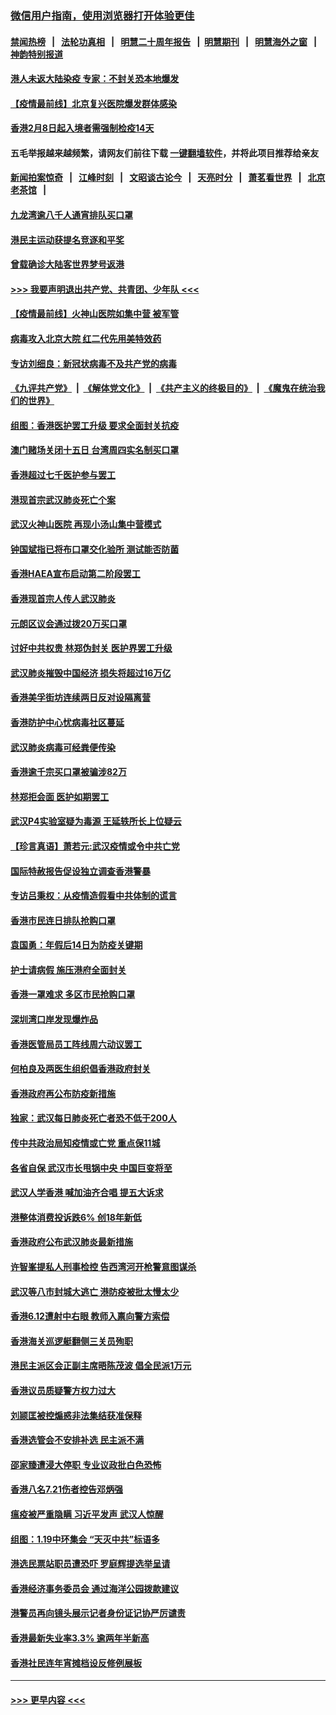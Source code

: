 ### [微信用户指南，使用浏览器打开体验更佳](https://github.com/gfw-breaker/banned-news1/blob/master/indexes/wechat-guide.md?t=0)
#### [禁闻热榜](热点新闻.md?t=0)  &nbsp;&nbsp;|&nbsp;&nbsp; [法轮功真相](https://github.com/gfw-breaker/truth/blob/master/README.md?t=0) &nbsp;&nbsp;|&nbsp;&nbsp; [明慧二十周年报告](https://github.com/gfw-breaker/mh-reports/blob/master/README.md?t=0) &nbsp;&nbsp;|&nbsp;&nbsp;[明慧期刊](https://github.com/gfw-breaker/mh-qikan) &nbsp;&nbsp;|&nbsp;&nbsp; [明慧海外之窗](https://github.com/gfw-breaker/mh-news/blob/master/README.md?t=0) &nbsp;&nbsp;|&nbsp;&nbsp; [神韵特别报道](https://github.com/gfw-breaker/mh-news/blob/master/shenyun.md?t=0)
#### [港人未返大陆染疫 专家：不封关恐本地爆发](../pages/nsc415/n11848021.md?t=02061502) 
#### [【疫情最前线】北京复兴医院爆发群体感染](../pages/nsc415/n11847626.md?t=02061502) 
#### [香港2月8日起入境者需强制检疫14天](../pages/nsc415/n11847658.md?t=02061502) 
#### 五毛举报越来越频繁，请网友们前往下载 [一键翻墙软件](https://github.com/gfw-breaker/ssr-accounts)，并将此项目推荐给亲友
#### [新闻拍案惊奇](https://github.com/gfw-breaker/banned-news1/blob/master/pages/link4.md) &nbsp;&nbsp;|&nbsp;&nbsp; [江峰时刻](https://github.com/gfw-breaker/banned-news1/blob/master/pages/link4.md) &nbsp;&nbsp;|&nbsp;&nbsp; [文昭谈古论今](https://github.com/gfw-breaker/banned-news1/blob/master/pages/link4.md) &nbsp;&nbsp;|&nbsp;&nbsp; [天亮时分](https://github.com/gfw-breaker/banned-news1/blob/master/pages/link4.md) &nbsp;&nbsp;|&nbsp;&nbsp; [萧茗看世界](https://github.com/gfw-breaker/banned-news1/blob/master/pages/link4.md) &nbsp;&nbsp;|&nbsp;&nbsp; [北京老茶馆](https://github.com/gfw-breaker/banned-news1/blob/master/pages/link4.md) &nbsp;&nbsp;|&nbsp;&nbsp; 
#### [九龙湾逾八千人通宵排队买口罩](../pages/nsc415/n11847647.md?t=02061502) 
#### [港民主运动获提名竞逐和平奖](../pages/nsc415/n11847633.md?t=02061502) 
#### [曾载确诊大陆客世界梦号返港](../pages/nsc415/n11847608.md?t=02061502) 
#### [>>> 我要声明退出共产党、共青团、少年队 <<<](https://github.com/begood0513/goodnews/blob/master/quit/letter.md) 
#### [【疫情最前线】火神山医院如集中营 被军管](../pages/nsc415/n11847524.md?t=02061502) 
#### [病毒攻入北京大院 红二代先用美特效药](../pages/nsc415/n11847427.md?t=02061502) 
#### [专访刘细良：新冠状病毒不及共产党的病毒](../pages/nsc415/n11847164.md?t=02061502) 
#### [《九评共产党》](https://github.com/begood0513/9ping.md/blob/master/README.md) &nbsp;|&nbsp; [《解体党文化》](../../../../jtdwh.md/blob/master/README.md)  &nbsp;|&nbsp; [《共产主义的终极目的》](../../../../gczydzjmd.md/blob/master/README.md) &nbsp;|&nbsp; [《魔鬼在统治我们的世界》](../../../../mgztzwmdsj.md/blob/master/README.md) 
#### [组图：香港医护罢工升级 要求全面封关抗疫](../pages/nsc415/n11844107.md?t=02061502) 
#### [澳门赌场关闭十五日 台湾周四实名制买口罩](../pages/nsc415/n11845083.md?t=02061502) 
#### [香港超过七千医护参与罢工](../pages/nsc415/n11845051.md?t=02061502) 
#### [港现首宗武汉肺炎死亡个案](../pages/nsc415/n11844998.md?t=02061502) 
#### [武汉火神山医院 再现小汤山集中营模式](../pages/nsc415/n11844763.md?t=02061502) 
#### [钟国斌指已将布口罩交化验所 测试能否防菌](../pages/nsc415/n11842783.md?t=02061502) 
#### [香港HAEA宣布启动第二阶段罢工](../pages/nsc415/n11842723.md?t=02061502) 
#### [香港现首宗人传人武汉肺炎](../pages/nsc415/n11842766.md?t=02061502) 
#### [元朗区议会通过拨20万买口罩](../pages/nsc415/n11842754.md?t=02061502) 
#### [讨好中共权贵 林郑伪封关 医护界罢工升级](../pages/nsc415/n11842359.md?t=02061502) 
#### [武汉肺炎摧毁中国经济 损失将超过16万亿](../pages/nsc415/n11839723.md?t=02061502) 
#### [香港美孚街坊连续两日反对设隔离营](../pages/nsc415/n11839962.md?t=02061502) 
#### [香港防护中心忧病毒社区蔓延](../pages/nsc415/n11839933.md?t=02061502) 
#### [武汉肺炎病毒可经粪便传染](../pages/nsc415/n11839939.md?t=02061502) 
#### [香港逾千宗买口罩被骗涉82万](../pages/nsc415/n11839914.md?t=02061502) 
#### [林郑拒会面 医护如期罢工](../pages/nsc415/n11839892.md?t=02061502) 
#### [武汉P4实验室疑为毒源 王延轶所长上位疑云](../pages/nsc415/n11835543.md?t=02061502) 
#### [【珍言真语】萧若元:武汉疫情或令中共亡党](../pages/nsc415/n11829394.md?t=02061502) 
#### [国际特赦报告促设独立调查香港警暴](../pages/nsc415/n11833845.md?t=02061502) 
#### [专访吕秉权：从疫情造假看中共体制的谎言](../pages/nsc415/n11833813.md?t=02061502) 
#### [香港市民连日排队抢购口罩](../pages/nsc415/n11833794.md?t=02061502) 
#### [袁国勇：年假后14日为防疫关键期](../pages/nsc415/n11831088.md?t=02061502) 
#### [护士请病假 施压港府全面封关](../pages/nsc415/n11831030.md?t=02061502) 
#### [香港一罩难求 多区市民抢购口罩](../pages/nsc415/n11831002.md?t=02061502) 
#### [深圳湾口岸发现爆炸品](../pages/nsc415/n11828802.md?t=02061502) 
#### [香港医管局员工阵线周六动议罢工](../pages/nsc415/n11828762.md?t=02061502) 
#### [何柏良及两医生组织倡香港政府封关](../pages/nsc415/n11828749.md?t=02061502) 
#### [香港政府再公布防疫新措施](../pages/nsc415/n11828716.md?t=02061502) 
#### [独家：武汉每日肺炎死亡者恐不低于200人](../pages/nsc415/n11828240.md?t=02061502) 
#### [传中共政治局知疫情或亡党 重点保11城](../pages/nsc415/n11828145.md?t=02061502) 
#### [各省自保 武汉市长甩锅中央 中国巨变将至](../pages/nsc415/n11828021.md?t=02061502) 
#### [武汉人学香港 喊加油齐合唱 提五大诉求](../pages/nsc415/n11827046.md?t=02061502) 
#### [港整体消费投诉跌6% 创18年新低](../pages/nsc415/n11817280.md?t=02061502) 
#### [香港政府公布武汉肺炎最新措施](../pages/nsc415/n11817152.md?t=02061502) 
#### [许智峯提私人刑事检控 告西湾河开枪警意图谋杀](../pages/nsc415/n11817132.md?t=02061502) 
#### [武汉等八市封城大逃亡 港防疫被批太慢太少](../pages/nsc415/n11817058.md?t=02061502) 
#### [香港6.12遭射中右眼 教师入禀向警方索偿](../pages/nsc415/n11814678.md?t=02061502) 
#### [香港海关巡逻艇翻侧三关员殉职](../pages/nsc415/n11814604.md?t=02061502) 
#### [港民主派区会正副主席晤陈茂波 倡全民派1万元](../pages/nsc415/n11814582.md?t=02061502) 
#### [香港议员质疑警方权力过大](../pages/nsc415/n11814560.md?t=02061502) 
#### [刘颕匡被控煽惑非法集结获准保释](../pages/nsc415/n11811727.md?t=02061502) 
#### [香港选管会不安排补选 民主派不满](../pages/nsc415/n11811691.md?t=02061502) 
#### [邵家臻遭浸大停职 专业议政批白色恐怖](../pages/nsc415/n11811670.md?t=02061502) 
#### [香港八名7.21伤者控告邓炳强](../pages/nsc415/n11811623.md?t=02061502) 
#### [瘟疫被严重隐瞒 习近平发声 武汉人惊醒](../pages/nsc415/n11811186.md?t=02061502) 
#### [组图：1.19中环集会 “天灭中共”标语多](../pages/nsc415/n11809514.md?t=02061502) 
#### [港选民票站职员遭恐吓 罗庭辉提选举呈请](../pages/nsc415/n11808914.md?t=02061502) 
#### [香港经济事务委员会 通过海洋公园拨款建议](../pages/nsc415/n11808906.md?t=02061502) 
#### [港警员再向镜头展示记者身份证记协严厉谴责](../pages/nsc415/n11808888.md?t=02061502) 
#### [香港最新失业率3.3% 逾两年半新高](../pages/nsc415/n11808887.md?t=02061502) 
#### [香港社民连年宵摊档设反修例展板](../pages/nsc415/n11808857.md?t=02061502) 

----
#### [ >>> 更早内容 <<< ](../indexes/nsc415-earlier.md)
